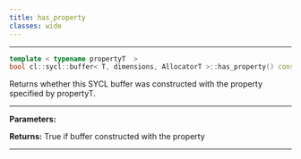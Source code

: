 ```yaml
---
title: has_property
classes: wide
---
```



---

```cpp
template < typename propertyT  >
bool cl::sycl::buffer< T, dimensions, AllocatorT >::has_property() const
```


Returns whether this SYCL buffer was constructed with the property specified by propertyT. 


---
**Parameters:**

**Returns:** True if buffer constructed with the property 

---
